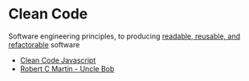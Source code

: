 # Clean Code

Software engineering principles,  to producing [readable, reusable, and refactorable](https://github.com/ryanmcdermott/3rs-of-software-architecture) software 

- [Clean Code Javascript](https://github.com/ryanmcdermott/clean-code-javascript)
- [Robert C Martin - Uncle Bob](https://www.amazon.com/Clean-Code-Handbook-Software-Craftsmanship/dp/0132350882)
